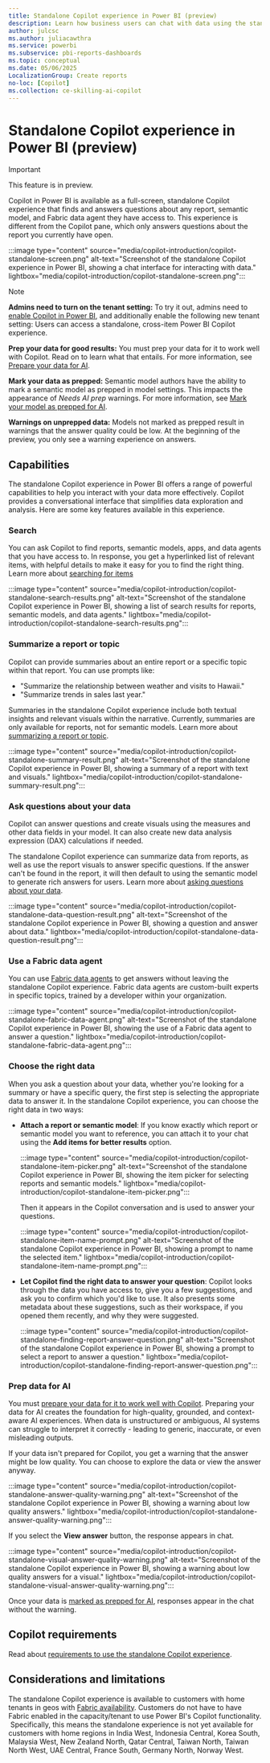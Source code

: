 ```yaml
---
title: Standalone Copilot experience in Power BI (preview)
description: Learn how business users can chat with data using the standalone Copilot experience in Power BI (preview).
author: julcsc
ms.author: juliacawthra
ms.service: powerbi
ms.subservice: pbi-reports-dashboards
ms.topic: conceptual
ms.date: 05/06/2025
LocalizationGroup: Create reports
no-loc: [Copilot]
ms.collection: ce-skilling-ai-copilot
---
```


# Standalone Copilot experience in Power BI (preview)

> [!IMPORTANT]
> This feature is in preview.

Copilot in Power BI is available as a full-screen, standalone Copilot experience that finds and answers questions about any report, semantic model, and Fabric data agent they have access to. This experience is different from the Copilot pane, which only answers questions about the report you currently have open.

:::image type="content" source="media/copilot-introduction/copilot-standalone-screen.png" alt-text="Screenshot of the standalone Copilot experience in Power BI, showing a chat interface for interacting with data." lightbox="media/copilot-introduction/copilot-standalone-screen.png":::

> [!NOTE]
> **Admins need to turn on the tenant setting:** To try it out, admins need to [enable Copilot in Power BI](copilot-enable-power-bi.md), and additionally enable the following new tenant setting: Users can access a standalone, cross-item Power BI Copilot experience.
>
> **Prep your data for good results:** You must prep your data for it to work well with Copilot. Read on to learn what that entails. For more information, see [Prepare your data for AI](copilot-prepare-data-ai.md).
>
> **Mark your data as prepped:** Semantic model authors have the ability to mark a semantic model as prepped in model settings. This impacts the appearance of *Needs AI prep* warnings. For more information, see [Mark your model as prepped for AI](copilot-prepare-data-ai.md#mark-your-model-as-prepped-for-ai).
>
> **Warnings on unprepped data:** Models not marked as prepped result in warnings that the answer quality could be low. At the beginning of the preview, you only see a warning experience on answers.

## Capabilities

The standalone Copilot experience in Power BI offers a range of powerful capabilities to help you interact with your data more effectively. Copilot provides a conversational interface that simplifies data exploration and analysis. Here are some key features available in this experience.

### Search

You can ask Copilot to find reports, semantic models, apps, and data agents that you have access to. In response, you get a hyperlinked list of relevant items, with helpful details to make it easy for you to find the right thing. Learn more about [searching for items](copilot-search-new-content.md)

:::image type="content" source="media/copilot-introduction/copilot-standalone-search-results.png" alt-text="Screenshot of the standalone Copilot experience in Power BI, showing a list of search results for reports, semantic models, and data agents." lightbox="media/copilot-introduction/copilot-standalone-search-results.png":::

### Summarize a report or topic

Copilot can provide summaries about an entire report or a specific topic within that report. You can use prompts like:

- "Summarize the relationship between weather and visits to Hawaii."
- "Summarize trends in sales last year."

Summaries in the standalone Copilot experience include both textual insights and relevant visuals within the narrative. Currently, summaries are only available for reports, not for semantic models. Learn more about [summarizing a report or topic](copilot-pane-summarize-content.md).

:::image type="content" source="media/copilot-introduction/copilot-standalone-summary-result.png" alt-text="Screenshot of the standalone Copilot experience in Power BI, showing a summary of a report with text and visuals." lightbox="media/copilot-introduction/copilot-standalone-summary-result.png":::

### Ask questions about your data

Copilot can answer questions and create visuals using the measures and other data fields in your model. It can also create new data analysis expression (DAX) calculations if needed.

The standalone Copilot experience can summarize data from reports, as well as use the report visuals to answer specific questions.  If the answer can't be found in the report, it will then default to using the semantic model to generate rich answers for users.
Learn more about [asking questions about your data](copilot-ask-data-question.md).

:::image type="content" source="media/copilot-introduction/copilot-standalone-data-question-result.png" alt-text="Screenshot of the standalone Copilot experience in Power BI, showing a question and answer about data." lightbox="media/copilot-introduction/copilot-standalone-data-question-result.png":::

### Use a Fabric data agent

You can use [Fabric data agents](/fabric/data-science/concept-data-agent) to get answers without leaving the standalone Copilot experience. Fabric data agents are custom-built experts in specific topics, trained by a developer within your organization.

:::image type="content" source="media/copilot-introduction/copilot-standalone-fabric-data-agent.png" alt-text="Screenshot of the standalone Copilot experience in Power BI, showing the use of a Fabric data agent to answer a question." lightbox="media/copilot-introduction/copilot-standalone-fabric-data-agent.png":::

### Choose the right data

When you ask a question about your data, whether you're looking for a summary or have a specific query, the first step is selecting the appropriate data to answer it. In the standalone Copilot experience, you can choose the right data in two ways:

- **Attach a report or semantic model**: If you know exactly which report or semantic model you want to reference, you can attach it to your chat using the **Add items for better results** option.

   :::image type="content" source="media/copilot-introduction/copilot-standalone-item-picker.png" alt-text="Screenshot of the standalone Copilot experience in Power BI, showing the item picker for selecting reports and semantic models." lightbox="media/copilot-introduction/copilot-standalone-item-picker.png":::

   Then it appears in the Copilot conversation and is used to answer your questions.

   :::image type="content" source="media/copilot-introduction/copilot-standalone-item-name-prompt.png" alt-text="Screenshot of the standalone Copilot experience in Power BI, showing a prompt to name the selected item." lightbox="media/copilot-introduction/copilot-standalone-item-name-prompt.png":::

- **Let Copilot find the right data to answer your question**: Copilot looks through the data you have access to, give you a few suggestions, and ask you to confirm which you'd like to use. It also presents some metadata about these suggestions, such as their workspace, if you opened them recently, and why they were suggested.

   :::image type="content" source="media/copilot-introduction/copilot-standalone-finding-report-answer-question.png" alt-text="Screenshot of the standalone Copilot experience in Power BI, showing a prompt to select a report to answer a question." lightbox="media/copilot-introduction/copilot-standalone-finding-report-answer-question.png":::

### Prep data for AI

You must [prepare your data for it to work well with Copilot](copilot-prepare-data-ai.md). Preparing your data for AI creates the foundation for high-quality, grounded, and context-aware AI experiences. When data is unstructured or ambiguous, AI systems can struggle to interpret it correctly - leading to generic, inaccurate, or even misleading outputs.

If your data isn't prepared for Copilot, you get a warning that the answer might be low quality. You can choose to explore the data or view the answer anyway.

:::image type="content" source="media/copilot-introduction/copilot-standalone-answer-quality-warning.png" alt-text="Screenshot of the standalone Copilot experience in Power BI, showing a warning about low quality answers." lightbox="media/copilot-introduction/copilot-standalone-answer-quality-warning.png":::

If you select the **View answer** button, the response appears in chat.

:::image type="content" source="media/copilot-introduction/copilot-standalone-visual-answer-quality-warning.png" alt-text="Screenshot of the standalone Copilot experience in Power BI, showing a warning about low quality answers for a visual." lightbox="media/copilot-introduction/copilot-standalone-visual-answer-quality-warning.png":::

Once your data is [marked as prepped for AI](copilot-prepare-data-ai.md#mark-your-model-as-prepped-for-ai), responses appear in the chat without the warning.

## Copilot requirements

Read about [requirements to use the standalone Copilot experience](copilot-introduction.md#requirements-for-the-standalone-copilot).

## Considerations and limitations

The standalone Copilot experience is available to customers with home tenants in geos with [Fabric availability](/fabric/admin/region-availability). Customers do not have to have Fabric enabled in the capacity/tenant to use Power BI's Copilot functionality.  Specifically, this means the standalone experience is not yet available for customers with home regions in India West, Indonesia Central, Korea South, Malaysia West, New Zealand North, Qatar Central, Taiwan North, Taiwan North West, UAE Central, France South, Germany North, Norway West.

